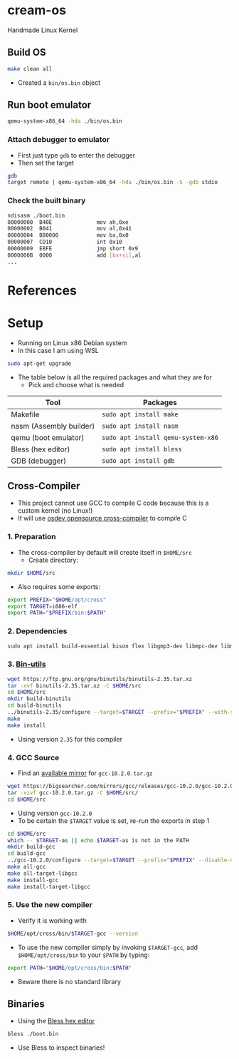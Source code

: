 # cream-os
Handmade Linux Kernel

## Build OS
```bash
make clean all
```
- Created a `bin/os.bin` object 

## Run boot emulator
```bash
qemu-system-x86_64 -hda ./bin/os.bin
```

### Attach debugger to emulator
- First just type `gdb` to enter the debugger
- Then set the target
```bash
gdb
target remote | qemu-system-x86_64 -hda ./bin/os.bin -S -gdb stdio
```

### Check the built binary
```bash
ndisasm ./boot.bin 
00000000  B40E              mov ah,0xe
00000002  B041              mov al,0x41
00000004  BB0000            mov bx,0x0
00000007  CD10              int 0x10
00000009  EBFE              jmp short 0x9
0000000B  0000              add [bx+si],al
...
```

# References

# Setup
- Running on Linux x86 Debian system
- In this case I am using WSL
```bash
sudo apt-get upgrade
```

- The table below is all the required packages and what they are for
    - Pick and choose what is needed

| Tool | Packages |
| ---- | -------- |
| Makefile | `sudo apt install make` |
| nasm (Assembly builder) | `sudo apt install nasm` |
| qemu (boot emulator) | `sudo apt install qemu-system-x86` |
| Bless (hex editor) | `sudo apt install bless` |
| GDB (debugger) | `sudo apt install gdb` |


## Cross-Compiler
- This project cannot use GCC to compile C code because this is a custom kernel (no Linux!)
- It will use [osdev opensource cross-compiler](https://wiki.osdev.org/GCC_Cross-Compiler) to compile C

### 1. Preparation
- The cross-compiler by default will create itself in `$HOME/src`
    - Create directory:
```bash
mkdir $HOME/src
```
- Also requires some exports:
```bash
export PREFIX="$HOME/opt/cross"
export TARGET=i686-elf
export PATH="$PREFIX/bin:$PATH"
```

### 2. Dependencies
```bash
sudo apt install build-essential bison flex libgmp3-dev libmpc-dev libmpfr-dev texinfo libisl-dev
```

### 3. [Bin-utils](https://ftp.gnu.org/gnu/binutils/)
```bash
wget https://ftp.gnu.org/gnu/binutils/binutils-2.35.tar.xz
tar -xvf binutils-2.35.tar.xz -C $HOME/src
cd $HOME/src
mkdir build-binutils
cd build-binutils
../binutils-2.35/configure --target=$TARGET --prefix="$PREFIX" --with-sysroot --disable-nls --disable-werror
make
make install
```
- Using version `2.35` for this compiler

### 4. GCC Source
- Find an [available mirror](https://www.gnu.org/software/gcc/mirrors.html) for `gcc-10.2.0.tar.gz`
```bash
wget https://bigsearcher.com/mirrors/gcc/releases/gcc-10.2.0/gcc-10.2.0.tar.gz
tar -xzvf gcc-10.2.0.tar.gz -C $HOME/src/
cd $HOME/src
```
- Using version `gcc-10.2.0`
- To be certain the `$TARGET` value is set, re-run the exports in step 1
```bash
cd $HOME/src
which -- $TARGET-as || echo $TARGET-as is not in the PATH
mkdir build-gcc
cd build-gcc
../gcc-10.2.0/configure --target=$TARGET --prefix="$PREFIX" --disable-nls --enable-languages=c,c++ --without-headers --disable-hosted-libstdcxx
make all-gcc
make all-target-libgcc
make install-gcc
make install-target-libgcc
```

### 5. Use the new compiler
- Verify it is working with
```bash
$HOME/opt/cross/bin/$TARGET-gcc --version
```

- To use the new compiler simply by invoking `$TARGET-gcc`, add `$HOME/opt/cross/bin` to your `$PATH` by typing:
```bash
export PATH="$HOME/opt/cross/bin:$PATH"
```
- Beware there is no standard library



## Binaries
- Using the [Bless hex editor](https://www.thinkpenguin.com/gnu-linux/bless-hex-editor)
```bash
bless ./boot.bin
```
- Use Bless to inspect binaries!
